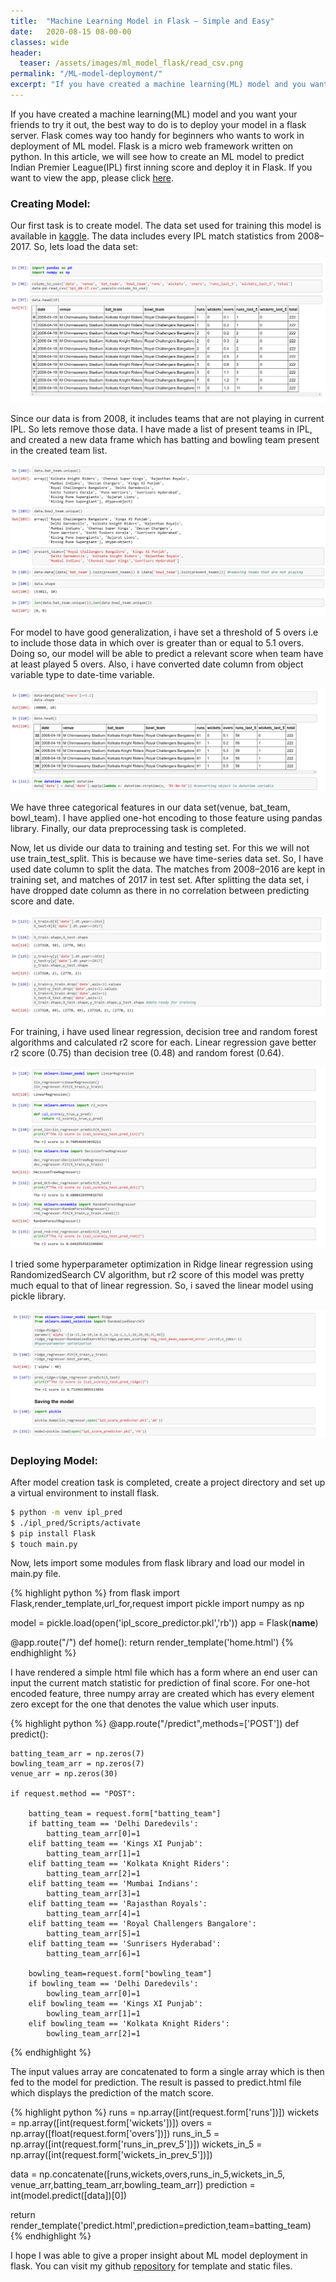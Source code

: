 ```yaml
---
title:  "Machine Learning Model in Flask — Simple and Easy"
date:   2020-08-15 08-00-00 
classes: wide
header:
  teaser: /assets/images/ml_model_flask/read_csv.png
permalink: "/ML-model-deployment/"
excerpt: "If you have created a machine learning(ML) model and you want your friends to try it out, the best way to do is to deploy your model in a flask server."
---
```


If you have created a machine learning(ML) model and you want your friends to try it out, the best way to do is to deploy your model in a flask server. Flask comes way too handy for beginners who wants to work in deployment of ML model. Flask is a micro web framework written on python.
In this article, we will see how to create an ML model to predict Indian Premier League(IPL) first inning score and deploy it in Flask. If you want to view the app, please click [here](https://my-ipl-predictor.herokuapp.com/).

### Creating Model:

Our first task is to create model. The data set used for training this model is available in [kaggle](https://www.kaggle.com/). The data includes every IPL match statistics from 2008–2017. So, lets load the data set:

![Read CSV](/assets/images/ml_model_flask/read_csv.png)

Since our data is from 2008, it includes teams that are not playing in current IPL. So lets remove those data. I have made a list of present teams in IPL, and created a new data frame which has batting and bowling team present in the created team list.

![Read CSV](/assets/images/ml_model_flask/read_csv2.png)

For model to have good generalization, i have set a threshold of 5 overs i.e to include those data in which over is greater than or equal to 5.1 overs. Doing so, our model will be able to predict a relevant score when team have at least played 5 overs. Also, i have converted date column from object variable type to date-time variable.

![Read CSV](/assets/images/ml_model_flask/img_3.png)

We have three categorical features in our data set(venue, bat_team, bowl_team). I have applied one-hot encoding to those feature using pandas library. Finally, our data preprocessing task is completed.

Now, let us divide our data to training and testing set. For this we will not use train_test_split. This is because we have time-series data set. So, I have used date column to split the data. The matches from 2008–2016 are kept in training set, and matches of 2017 in test set. After splitting the data set, i have dropped date column as there in no correlation between predicting score and date.

![Read CSV](/assets/images/ml_model_flask/img_4.png)

For training, i have used linear regression, decision tree and random forest algorithms and calculated r2 score for each. Linear regression gave better r2 score (0.75) than decision tree (0.48) and random forest (0.64).

![Read CSV](/assets/images/ml_model_flask/img_5.png)

I tried some hyperparameter optimization in Ridge linear regression using RandomizedSearch CV algorithm, but r2 score of this model was pretty much equal to that of linear regression. So, i saved the linear model using pickle library.

![Read CSV](/assets/images/ml_model_flask/img_6.png)

### Deploying Model:

After model creation task is completed, create a project directory and set up a virtual environment to install flask.

``` bash    
$ python -m venv ipl_pred
$ ./ipl_pred/Scripts/activate
$ pip install Flask
$ touch main.py
```

Now, lets import some modules from flask library and load our model in main.py file.

{% highlight python %}
from flask import Flask,render_template,url_for,request
import pickle
import numpy as np

model = pickle.load(open('ipl_score_predictor.pkl','rb'))
app = Flask(__name__)

@app.route("/")
def home():
    return render_template('home.html')
{% endhighlight %}

I have rendered a simple html file which has a form where an end user can input the current match statistic for prediction of final score. For one-hot encoded feature, three numpy array are created which has every element zero except for the one that denotes the value which user inputs.

{% highlight python %}
@app.route("/predict",methods=['POST'])
def predict():

    batting_team_arr = np.zeros(7)
    bowling_team_arr = np.zeros(7)
    venue_arr = np.zeros(30)
    
    if request.method == "POST":

        batting_team = request.form["batting_team"]
        if batting_team == 'Delhi Daredevils':
            batting_team_arr[0]=1
        elif batting_team == 'Kings XI Punjab':
            batting_team_arr[1]=1
        elif batting_team == 'Kolkata Knight Riders':
            batting_team_arr[2]=1
        elif batting_team == 'Mumbai Indians':
            batting_team_arr[3]=1
        elif batting_team == 'Rajasthan Royals':
            batting_team_arr[4]=1
        elif batting_team == 'Royal Challengers Bangalore':
            batting_team_arr[5]=1
        elif batting_team == 'Sunrisers Hyderabad':
            batting_team_arr[6]=1
        
        bowling_team=request.form["bowling_team"]
        if bowling_team == 'Delhi Daredevils':
            bowling_team_arr[0]=1
        elif bowling_team == 'Kings XI Punjab':
            bowling_team_arr[1]=1
        elif bowling_team == 'Kolkata Knight Riders':
            bowling_team_arr[2]=1
{% endhighlight %}

The input values array are concatenated to form a single array which is then fed to the model for prediction. The result is passed to predict.html file which displays the prediction of the match score.

{% highlight python %}
runs = np.array([int(request.form['runs'])])
wickets = np.array([int(request.form['wickets'])])
overs = np.array([float(request.form['overs'])])
runs_in_5 = np.array([int(request.form['runs_in_prev_5'])])
wickets_in_5 = np.array([int(request.form['wickets_in_prev_5'])])

data = np.concatenate([runs,wickets,overs,runs_in_5,wickets_in_5,
                    venue_arr,batting_team_arr,bowling_team_arr])
prediction = int(model.predict([data])[0])

return render_template('predict.html',prediction=prediction,team=batting_team)
{% endhighlight %}

I hope I was able to give a proper insight about ML model deployment in flask. You can visit my github [repository](https://github.com/samiptimalsena/IPL_Score_Predictor/tree/master/pure_flask_deployment) for template and static files.